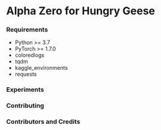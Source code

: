 # Alpha Zero for Hungry Geese

### Requirements
* Python >= 3.7
* PyTorch >= 1.7.0
* coloredlogs
* tqdm
* kaggle_environments
* requests
### Experiments

### Contributing

### Contributors and Credits
